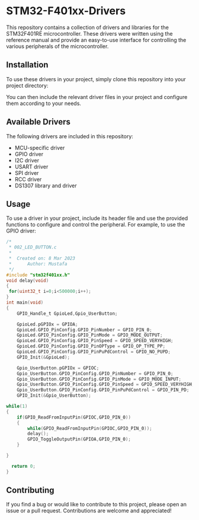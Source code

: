 # STM32-F401xx-Drivers

This repository contains a collection of drivers and libraries for the STM32F401RE microcontroller. These drivers were written using the reference manual and provide an easy-to-use interface for controlling the various peripherals of the microcontroller.

## Installation

To use these drivers in your project, simply clone this repository into your project directory:


You can then include the relevant driver files in your project and configure them according to your needs.

## Available Drivers

The following drivers are included in this repository:

- MCU-specific driver
- GPIO driver
- I2C driver
- USART driver
- SPI driver
- RCC driver
- DS1307 library and driver

## Usage

To use a driver in your project, include its header file and use the provided functions to configure and control the peripheral. For example, to use the GPIO driver:

```c
/*
 * 002_LED_BUTTON.c
 *
 *  Created on: 8 Mar 2023
 *      Author: Mustafa
 */
#include "stm32f401xx.h"
void delay(void)
{
 for(uint32_t i=0;i<500000;i++);
}
int main(void)
{
	GPIO_Handle_t GpioLed,Gpio_UserButton;

	GpioLed.pGPIOx = GPIOA;
	GpioLed.GPIO_PinConfig.GPIO_PinNumber = GPIO_PIN_0;
	GpioLed.GPIO_PinConfig.GPIO_PinMode = GPIO_MODE_OUTPUT;
	GpioLed.GPIO_PinConfig.GPIO_PinSpeed = GPIO_SPEED_VERYHIGH;
	GpioLed.GPIO_PinConfig.GPIO_PinOPType = GPIO_OP_TYPE_PP;
	GpioLed.GPIO_PinConfig.GPIO_PinPuPdControl = GPIO_NO_PUPD;
	GPIO_Init(&GpioLed);

	Gpio_UserButton.pGPIOx = GPIOC;
	Gpio_UserButton.GPIO_PinConfig.GPIO_PinNumber = GPIO_PIN_0;
	Gpio_UserButton.GPIO_PinConfig.GPIO_PinMode = GPIO_MODE_INPUT;
	Gpio_UserButton.GPIO_PinConfig.GPIO_PinSpeed = GPIO_SPEED_VERYHIGH;
	Gpio_UserButton.GPIO_PinConfig.GPIO_PinPuPdControl = GPIO_PIN_PD;
	GPIO_Init(&Gpio_UserButton);

while(1)
{
	if(GPIO_ReadFromInputPin(GPIOC,GPIO_PIN_0))
    {
		while(GPIO_ReadFromInputPin(GPIOC,GPIO_PIN_0));
		delay();
		GPIO_ToggleOutputPin(GPIOA,GPIO_PIN_0);
    }

}

  return 0;
}
```
## Contributing
If you find a bug or would like to contribute to this project, please open an issue or a pull request. Contributions are welcome and appreciated!
